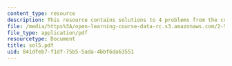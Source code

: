```yaml
---
content_type: resource
description: This resource contains solutions to 4 problems from the course text book.
file: /media/https%3A/open-learning-course-data-rc.s3.amazonaws.com/2-58j-radiative-transfer-spring-2006/841dfeb7f1df75b55ada4bbf6da63551_sol5.pdf
file_type: application/pdf
resourcetype: Document
title: sol5.pdf
uid: 841dfeb7-f1df-75b5-5ada-4bbf6da63551
---
```

